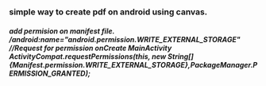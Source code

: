 <h3> simple way to create pdf on android  using canvas.</h3>

<h5>add permision on manifest file. 
<br>/android:name="android.permission.WRITE_EXTERNAL_STORAGE"
<br>
//Request for permission onCreate MainActivity
 ActivityCompat.requestPermissions(this, new String[]{Manifest.permission.WRITE_EXTERNAL_STORAGE},PackageManager.PERMISSION_GRANTED);
</h5>

